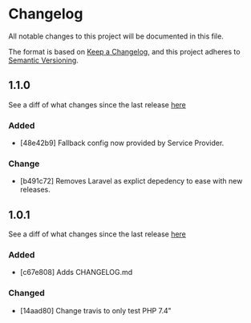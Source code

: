 # Changelog
All notable changes to this project will be documented in this file.

The format is based on [Keep a Changelog](https://keepachangelog.com/en/1.0.0/),
and this project adheres to [Semantic Versioning](https://semver.org/spec/v2.0.0.html).

## 1.1.0

See a diff of what changes since the last release [here](https://github.com/fewfar/laravel-frontend/compare/1.0.1...1.1.0)

### Added
- [48e42b9] Fallback config now provided by Service Provider.

### Change
- [b491c72] Removes Laravel as explict depedency to ease with new releases.


## 1.0.1

See a diff of what changes since the last release [here](https://github.com/fewfar/laravel-frontend/compare/1.0.0...1.0.1)

### Added
- [c67e808] Adds CHANGELOG.md

### Changed
- [14aad80] Change travis to only test PHP 7.4"
